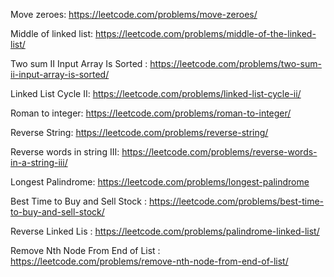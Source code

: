 Move zeroes: https://leetcode.com/problems/move-zeroes/

Middle of linked list: https://leetcode.com/problems/middle-of-the-linked-list/

Two sum II Input Array Is Sorted : https://leetcode.com/problems/two-sum-ii-input-array-is-sorted/

Linked List Cycle II: https://leetcode.com/problems/linked-list-cycle-ii/

Roman to integer: https://leetcode.com/problems/roman-to-integer/

Reverse String: https://leetcode.com/problems/reverse-string/

Reverse words in string III: https://leetcode.com/problems/reverse-words-in-a-string-iii/

Longest Palindrome: https://leetcode.com/problems/longest-palindrome

Best Time to Buy and Sell Stock : https://leetcode.com/problems/best-time-to-buy-and-sell-stock/

Reverse Linked Lis : https://leetcode.com/problems/palindrome-linked-list/

Remove Nth Node From End of List : https://leetcode.com/problems/remove-nth-node-from-end-of-list/
